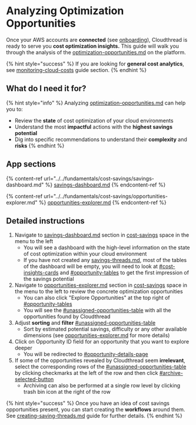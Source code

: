# Analyzing Optimization Opportunities

Once your AWS accounts are **connected** (see [onboarding](../onboarding/ "mention")), Cloudthread is ready to serve you **cost optimization insights.** This guide will walk you through the analysis of the [optimization-opportunities.md](../../fundamentals/cost-savings/key-concepts/optimization-opportunities.md "mention") on the platform.

{% hint style="success" %}
If you are looking for **general cost analytics**, see [monitoring-cloud-costs](../monitoring-cloud-costs/ "mention") guide section.
{% endhint %}

## What do I need it for?

{% hint style="info" %}
Analyzing [optimization-opportunities.md](../../fundamentals/cost-savings/key-concepts/optimization-opportunities.md "mention") can help you to:

* Review the **state** of cost optimization of your cloud environments
* Understand the most **impactful** actions with the **highest savings potential**
* Dig into specific recommendations to understand their **complexity** and **risks**
{% endhint %}

## App sections

{% content-ref url="../../fundamentals/cost-savings/savings-dashboard.md" %}
[savings-dashboard.md](../../fundamentals/cost-savings/savings-dashboard.md)
{% endcontent-ref %}

{% content-ref url="../../fundamentals/cost-savings/opportunities-explorer.md" %}
[opportunities-explorer.md](../../fundamentals/cost-savings/opportunities-explorer.md)
{% endcontent-ref %}

## Detailed instructions

1. Navigate to [savings-dashboard.md](../../fundamentals/cost-savings/savings-dashboard.md "mention") section in [cost-savings](../../fundamentals/cost-savings/ "mention") space in the menu to the left
   * You will see a dashboard with the high-level information on the state of cost optimization within your cloud environment
   * If you have not created any [savings-threads.md](../../fundamentals/cost-savings/key-concepts/savings-threads.md "mention"), most of the tables of the dashboard will be empty, you will need to look at [#cost-insights-cards](../../fundamentals/cost-savings/savings-dashboard.md#cost-insights-cards "mention") and [#opportunity-tables](../../fundamentals/cost-savings/savings-dashboard.md#opportunity-tables "mention") to get the first impression of the savings potential
2. Navigate to [opportunities-explorer.md](../../fundamentals/cost-savings/opportunities-explorer.md "mention") section in [cost-savings](../../fundamentals/cost-savings/ "mention") space in the menu to the left to review the concrete optimization opportunities
   * You can also click "Explore Opportunities" at the top right of [#opportunity-tables](../../fundamentals/cost-savings/savings-dashboard.md#opportunity-tables "mention")
   * You will see the [#unassigned-opportunities-table](../../fundamentals/cost-savings/opportunities-explorer.md#unassigned-opportunities-table "mention") with all the opportunities found by Cloudthread
3. Adjust **sorting** and **filter** [#unassigned-opportunities-table](../../fundamentals/cost-savings/opportunities-explorer.md#unassigned-opportunities-table "mention")
   * Sort by estimated potential savings, difficulty or any other available dimensions (see [opportunities-explorer.md](../../fundamentals/cost-savings/opportunities-explorer.md "mention") for more details)
4. Click on Opportunity ID field for an opportunity that you want to explore deeper
   * You will be redirected to [#opportunity-details-page](../../fundamentals/cost-savings/opportunities-explorer.md#opportunity-details-page "mention")
5. If some of the opportunities revealed by Cloudthread seem **irrelevant**, select the corresponding rows of the [#unassigned-opportunities-table](../../fundamentals/cost-savings/opportunities-explorer.md#unassigned-opportunities-table "mention") by clicking checkmarks at the left of the row and then click [#archive-selected-button](../../fundamentals/cost-savings/opportunities-explorer.md#archive-selected-button "mention")
   * Archiving can also be performed at a single row level by clicking trash bin icon at the right of the row

{% hint style="success" %}
Once you have an idea of cost savings opportunities present, you can start creating the **workflows** around them. See [creating-saving-threads.md](creating-saving-threads.md "mention") guide for further details.
{% endhint %}

